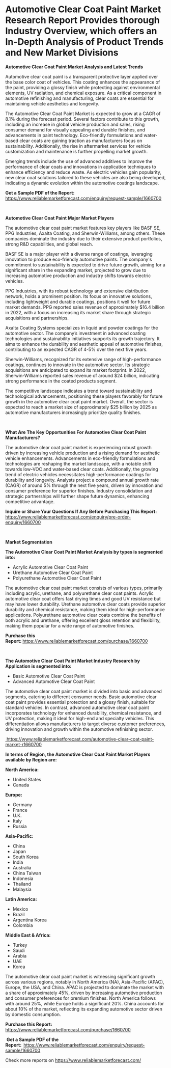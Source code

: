 <p><h1>Automotive Clear Coat Paint Market Research Report Provides thorough Industry Overview, which offers an In-Depth Analysis of Product Trends and New Market Divisions</h1></p><p><strong>Automotive Clear Coat Paint Market Analysis and Latest Trends</strong></p>
<p><p>Automotive clear coat paint is a transparent protective layer applied over the base color coat of vehicles. This coating enhances the appearance of the paint, providing a glossy finish while protecting against environmental elements, UV radiation, and chemical exposure. As a critical component in automotive refinishing and manufacturing, clear coats are essential for maintaining vehicle aesthetics and longevity.</p><p>The Automotive Clear Coat Paint Market is expected to grow at a CAGR of 8.1% during the forecast period. Several factors contribute to this growth, including an increase in global vehicle production and sales, rising consumer demand for visually appealing and durable finishes, and advancements in paint technology. Eco-friendly formulations and water-based clear coats are gaining traction as manufacturers focus on sustainability. Additionally, the rise in aftermarket services for vehicle customization and maintenance is further propelling market growth.</p><p>Emerging trends include the use of advanced additives to improve the performance of clear coats and innovations in application techniques to enhance efficiency and reduce waste. As electric vehicles gain popularity, new clear coat solutions tailored to these vehicles are also being developed, indicating a dynamic evolution within the automotive coatings landscape.</p></p>
<p><strong>Get a Sample PDF of the Report:&nbsp;</strong> <a href="https://www.reliablemarketforecast.com/enquiry/request-sample/1660700?utm_campaign=2243&utm_medium=2&utm_source=Github&utm_content=ia&utm_term=30012025&utm_id=automotive-clear-coat-paint">https://www.reliablemarketforecast.com/enquiry/request-sample/1660700</a></p>
<p>&nbsp;</p>
<p><strong>Automotive Clear Coat Paint Major Market Players</strong></p>
<p><p>The automotive clear coat paint market features key players like BASF SE, PPG Industries, Axalta Coating, and Sherwin-Williams, among others. These companies dominate the industry due to their extensive product portfolios, strong R&D capabilities, and global reach.</p><p>BASF SE is a major player with a diverse range of coatings, leveraging innovation to produce eco-friendly automotive paints. The company's commitment to sustainability is expected to drive future growth, aiming for a significant share in the expanding market, projected to grow due to increasing automotive production and industry shifts towards electric vehicles.</p><p>PPG Industries, with its robust technology and extensive distribution network, holds a prominent position. Its focus on innovative solutions, including lightweight and durable coatings, positions it well for future market demands. PPG reported sales revenue of approximately $16.4 billion in 2022, with a focus on increasing its market share through strategic acquisitions and partnerships.</p><p>Axalta Coating Systems specializes in liquid and powder coatings for the automotive sector. The company’s investment in advanced coating technologies and sustainability initiatives supports its growth trajectory. It aims to enhance the durability and aesthetic appeal of automotive finishes, contributing to an expected CAGR of 4-5% over the next five years.</p><p>Sherwin-Williams, recognized for its extensive range of high-performance coatings, continues to innovate in the automotive sector. Its strategic acquisitions are anticipated to expand its market footprint. In 2022, Sherwin-Williams reported sales revenue of around $24 billion, indicating strong performance in the coated products segment.</p><p>The competitive landscape indicates a trend toward sustainability and technological advancements, positioning these players favorably for future growth in the automotive clear coat paint market. Overall, the sector is expected to reach a market size of approximately $25 billion by 2025 as automotive manufacturers increasingly prioritize quality finishes.</p></p>
<p>&nbsp;</p>
<p><strong>What Are The Key Opportunities For Automotive Clear Coat Paint Manufacturers?</strong></p>
<p><p>The automotive clear coat paint market is experiencing robust growth driven by increasing vehicle production and a rising demand for aesthetic vehicle enhancements. Advancements in eco-friendly formulations and technologies are reshaping the market landscape, with a notable shift towards low-VOC and water-based clear coats. Additionally, the growing trend of electric vehicles necessitates high-performance coatings for durability and longevity. Analysts project a compound annual growth rate (CAGR) of around 5% through the next five years, driven by innovation and consumer preference for superior finishes. Industry consolidation and strategic partnerships will further shape future dynamics, enhancing competitive advantage.</p></p>
<p><strong>Inquire or Share Your Questions If Any Before Purchasing This Report:</strong> <a href="https://www.reliablemarketforecast.com/enquiry/pre-order-enquiry/1660700?utm_campaign=2243&utm_medium=2&utm_source=Github&utm_content=ia&utm_term=30012025&utm_id=automotive-clear-coat-paint">https://www.reliablemarketforecast.com/enquiry/pre-order-enquiry/1660700</a></p>
<p>&nbsp;</p>
<p><strong>Market Segmentation</strong></p>
<p><strong>The Automotive Clear Coat Paint Market Analysis by types is segmented into:</strong></p>
<p><ul><li>Acrylic Automotive Clear Coat Paint</li><li>Urethane Automotive Clear Coat Paint</li><li>Polyurethane Automotive Clear Coat Paint</li></ul></p>
<p><p>The automotive clear coat paint market consists of various types, primarily including acrylic, urethane, and polyurethane clear coat paints. Acrylic automotive clear coat offers fast drying times and good UV resistance but may have lower durability. Urethane automotive clear coats provide superior durability and chemical resistance, making them ideal for high-performance applications. Polyurethane automotive clear coats combine the benefits of both acrylic and urethane, offering excellent gloss retention and flexibility, making them popular for a wide range of automotive finishes.</p></p>
<p><strong>Purchase this Report:&nbsp;</strong><a href="https://www.reliablemarketforecast.com/purchase/1660700?utm_campaign=2243&utm_medium=2&utm_source=Github&utm_content=ia&utm_term=30012025&utm_id=automotive-clear-coat-paint">https://www.reliablemarketforecast.com/purchase/1660700</a></p>
<p>&nbsp;</p>
<p><strong>The Automotive Clear Coat Paint Market Industry Research by Application is segmented into:</strong></p>
<p><ul><li>Basic Automotive Clear Coat Paint</li><li>Advanced Automotive Clear Coat Paint</li></ul></p>
<p><p>The automotive clear coat paint market is divided into basic and advanced segments, catering to different consumer needs. Basic automotive clear coat paint provides essential protection and a glossy finish, suitable for standard vehicles. In contrast, advanced automotive clear coat paint incorporates technology for enhanced durability, chemical resistance, and UV protection, making it ideal for high-end and specialty vehicles. This differentiation allows manufacturers to target diverse customer preferences, driving innovation and growth within the automotive refinishing sector.</p></p>
<p><a href="https://www.reliablemarketforecast.com/automotive-clear-coat-paint-market-r1660700?utm_campaign=2243&utm_medium=2&utm_source=Github&utm_content=ia&utm_term=30012025&utm_id=automotive-clear-coat-paint">&nbsp;https://www.reliablemarketforecast.com/automotive-clear-coat-paint-market-r1660700</a></p>
<p><strong>In terms of Region, the Automotive Clear Coat Paint Market Players available by Region are:</strong></p>
<p>
    <p> <strong> North America: </strong>
        <ul>
            <li>United States</li>
            <li>Canada</li>
        </ul>
        </p> 
    <p> <strong> Europe: </strong>
        <ul>
            <li>Germany</li>
            <li>France</li>
            <li>U.K.</li>
            <li>Italy</li>
            <li>Russia</li>
        </ul>
        </p> 
    <p> <strong> Asia-Pacific: </strong>
        <ul>
            <li>China</li>
            <li>Japan</li>
            <li>South Korea</li>
            <li>India</li>
            <li>Australia</li>
            <li>China Taiwan</li>
            <li>Indonesia</li>
            <li>Thailand</li>
            <li>Malaysia</li>
        </ul>
        </p> 
    <p> <strong> Latin America: </strong>
        <ul>
            <li>Mexico</li>
            <li>Brazil</li>
            <li>Argentina Korea</li>
            <li>Colombia</li>
        </ul>
        </p> 
    <p> <strong> Middle East & Africa: </strong>
        <ul>
            <li>Turkey</li>
            <li>Saudi</li>
            <li>Arabia</li>
            <li>UAE</li>
            <li>Korea</li>
        </ul>
    </p>
    </p>
<p><p>The automotive clear coat paint market is witnessing significant growth across various regions, notably in North America (NA), Asia-Pacific (APAC), Europe, the USA, and China. APAC is projected to dominate the market with a share of approximately 45%, driven by increasing automotive production and consumer preferences for premium finishes. North America follows with around 25%, while Europe holds a significant 20%. China accounts for about 10% of the market, reflecting its expanding automotive sector driven by domestic consumption.</p></p>
<p><strong>Purchase this Report: </strong><a href="https://www.reliablemarketforecast.com/purchase/1660700?utm_campaign=2243&utm_medium=2&utm_source=Github&utm_content=ia&utm_term=30012025&utm_id=automotive-clear-coat-paint">https://www.reliablemarketforecast.com/purchase/1660700</a></p>
<p>&nbsp;<strong>Get a Sample PDF of the Report:&nbsp;&nbsp;</strong><a href="https://www.reliablemarketforecast.com/enquiry/request-sample/1660700?utm_campaign=2243&utm_medium=2&utm_source=Github&utm_content=ia&utm_term=30012025&utm_id=automotive-clear-coat-paint">https://www.reliablemarketforecast.com/enquiry/request-sample/1660700</a></p>
<p><strong></strong></p>
<p>Check more reports on <a href="https://www.reliablemarketforecast.com/?utm_campaign=2243&utm_medium=2&utm_source=Github&utm_content=ia&utm_term=30012025&utm_id=automotive-clear-coat-paint">https://www.reliablemarketforecast.com/</a></p>